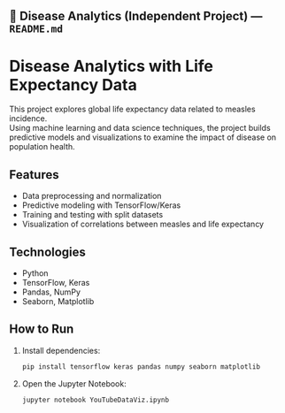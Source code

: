 ## 🔹 Disease Analytics (Independent Project) — `README.md`

# Disease Analytics with Life Expectancy Data

This project explores global life expectancy data related to measles incidence.  
Using machine learning and data science techniques, the project builds predictive models and visualizations to examine the impact of disease on population health.  

## Features
- Data preprocessing and normalization  
- Predictive modeling with TensorFlow/Keras  
- Training and testing with split datasets  
- Visualization of correlations between measles and life expectancy  

## Technologies
- Python  
- TensorFlow, Keras  
- Pandas, NumPy  
- Seaborn, Matplotlib  

## How to Run
1. Install dependencies:  
   ```bash
   pip install tensorflow keras pandas numpy seaborn matplotlib

2. Open the Jupyter Notebook: 
    ```bash
    jupyter notebook YouTubeDataViz.ipynb

